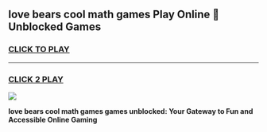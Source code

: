
## love bears cool math games Play Online 👋 Unblocked Games
<h3>
<a href="https://news.freeplayer.one?title=love_bears_cool_math_games&ref=17CMG">CLICK TO PLAY</a></h3>
<hr>

<h3>
<a href="https://news.freeplayer.one?title=love_bears_cool_math_games&ref=17CMG">CLICK 2 PLAY</a>
  
</h3>

<a href="https://news.freeplayer.one?title=love_bears_cool_math_games&ref=17CMG/"><img src="https://clearcache.store/games.png"></a>


**love bears cool math games games unblocked: Your Gateway to Fun and Accessible Online Gaming**
